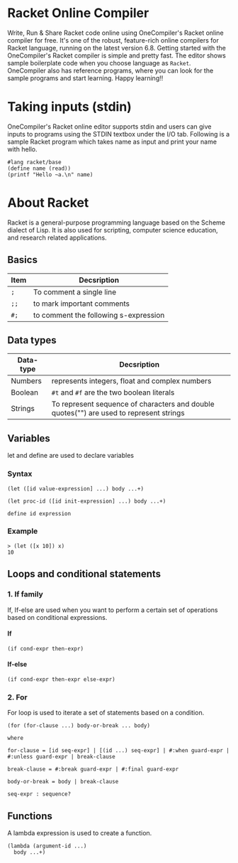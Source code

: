 # Racket Online Compiler

Write, Run & Share Racket code online using OneCompiler's Racket online compiler for free. It's one of the robust, feature-rich online compilers for Racket language, running on the latest version 6.8. Getting started with the OneCompiler's Racket compiler is simple and pretty fast. The editor shows sample boilerplate code when you choose language as `Racket`. OneCompiler also has reference programs, where you can look for the sample programs and start learning. Happy learning!!

# Taking inputs (stdin)

OneCompiler's Racket online editor supports stdin and users can give inputs to programs using the STDIN textbox under the I/O tab. Following is a sample Racket program which takes name as input and print your name with hello.

```racket
#lang racket/base
(define name (read))                
(printf "Hello ~a.\n" name)   
```
# About Racket

Racket is a general-purpose programming language based on the Scheme dialect of Lisp. It is also used for scripting, computer science education, and research related applications.

## Basics

| Item | Decsription|
|----|----|
|`;` | To comment a single line|
|`;;`| to mark important comments|
|`#;`| to comment the following s-expression|

## Data types

| Data-type | Decsription|
|----|----|
|Numbers| represents integers, float and complex numbers|
|Boolean| `#t` and `#f` are the two boolean literals|
|Strings| To represent sequence of characters and double quotes("") are used to represent strings|

## Variables

let  and define are used to declare  variables

### Syntax

```racket
(let ([id value-expression] ...) body ...+)

(let proc-id ([id init-expression] ...) body ...+)
```

```racket
define id expression
```

### Example

```racket
> (let ([x 10]) x)
10
```
## Loops and conditional statements

### 1. If family

If, If-else are used when you want to perform a certain set of operations based on conditional expressions.

#### If
```racket
(if cond-expr then-expr)
```

#### If-else
```racket
(if cond-expr then-expr else-expr)
```

### 2. For

For loop is used to iterate a set of statements based on a condition.


```racket
(for (for-clause ...) body-or-break ... body)
```
```
where 

for-clause = [id seq-expr] | [(id ...) seq-expr] | #:when guard-expr | #:unless guard-expr | break-clause
 	 	 	 	 
break-clause = #:break guard-expr | #:final guard-expr
 	 	 	 	 
body-or-break = body | break-clause

seq-expr : sequence?
```


## Functions

A lambda expression is used to create a function. 

```racket
(lambda (argument-id ...)
  body ...+)
```